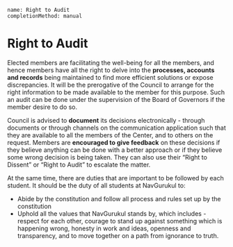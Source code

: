 ```ngMeta
name: Right to Audit
completionMethod: manual
```

# Right to Audit

Elected members are facilitating the well-being for all the members, and hence members have all the right to delve into the **processes, accounts and records** being maintained to find more efficient solutions or expose discrepancies. It will be the prerogative of the Council to arrange for the right information to be made available to the member for this purpose. Such an audit can be done under the supervision of the Board of Governors if the member desire to do so.

Council is advised to **document** its decisions electronically - through documents or through channels on the communication application such that they are available to all the members of the Center, and to others on the request. Members are **encouraged to give feedback** on these decisions if they believe anything can be done with a better approach or if they believe some wrong decision is being taken. They can also use their “Right to Dissent” or “Right to Audit” to escalate the matter.

At the same time, there are duties that are important to be followed by each student. It should be the duty of all students at NavGurukul to:
- Abide by the constitution and follow all process and rules set up by the constitution
- Uphold all the values that NavGurukul stands by, which includes - respect for each other, courage to stand up against something which is happening wrong, honesty in work and ideas, openness and transparency, and to move together on a path from ignorance to truth.


